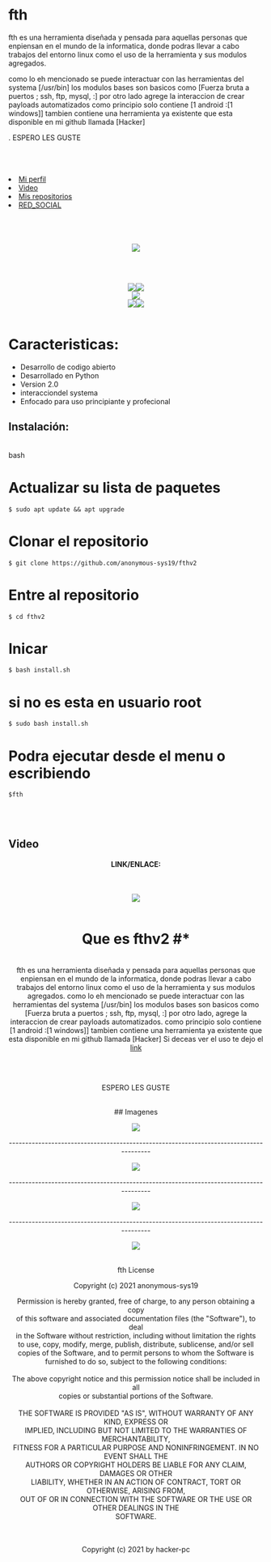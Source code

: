 # fth
fth es una herramienta diseñada y pensada para aquellas personas que enpiensan en el mundo de la informatica, donde podras llevar a cabo trabajos del entorno linux  como el uso de la herramienta y sus modulos agregados.

como lo eh mencionado se puede interactuar con las herramientas del systema [/usr/bin]
los modulos bases son basicos  como [Fuerza bruta a puertos ; ssh, ftp, mysql, :]
por otro lado agrege  la interaccion de crear payloads automatizados
como principio solo contiene [1 android :[1 windows]]
tambien contiene una herramienta ya existente que esta disponible en mi github llamada [Hacker]
                        
.                                 ESPERO LES GUSTE 
                                
<br>

<br>

</br>
<li><a href="https://github.com/anonymous-sys19">Mi perfil</a></li>
<li><a href="images/video.mkv">Video</a></li>
<li><a href="https://github.com/anonymous-sys19?tab=repositories">Mis repositorios</a></li>
<li><a href="https://www.facebook.com/greivin.mayorga.5">RED_SOCIAL</a></li>

<br>
<br></br>

<br>
<div align="center">
<img src="images/fth1.png">

</div>
  


</div>

<br></br>

<div align="center">
<img src="images/autor.svg"><img src="images/VERSION 2.0.svg"><br>
<img src="images/SUPPORTED OS LINUX.svg"><br><img src="images/licence.svg"><img src="images/PYTHON 3.9.svg">
  
</div>

<br>

#                                   Caracteristicas:

* Desarrollo de codigo abierto
* Desarrollado en Python
* Version 2.0
* interacciondel systema
* Enfocado para uso principiante y profecional

##                                   Instalación: 
<br>
bash <br>

  # Actualizar su lista de paquetes<br>
    $ sudo apt update && apt upgrade
    
  # Clonar el repositorio <br>
    $ git clone https://github.com/anonymous-sys19/fthv2
    
  # Entre al repositorio<br>
    $ cd fthv2
    
  # Inicar<br>
    $ bash install.sh
    
  # si no es esta en usuario root<br>
    $ sudo bash install.sh
  
  # Podra ejecutar desde el menu o escribiendo<br>
    $fth
   <br>
   </br>

## Video 
<div align='center'>
<h4 align='center'>LINK/ENLACE:</h4>
<br>

<img src="images/codes.png"><br>
<br>
# Que es fthv2 #*

<br>fth es una herramienta diseñada y pensada para aquellas personas que enpiensan en el mundo de la informatica, donde podras llevar a cabo trabajos del entorno linux 
como el uso de la herramienta y sus modulos agregados.
como lo eh mencionado se puede interactuar con las herramientas del systema [/usr/bin]
los modulos bases son basicos  como [Fuerza bruta a puertos ; ssh, ftp, mysql, :]
por otro lado, agrege  la interaccion de crear payloads automatizados.
como principio solo contiene [1 android :[1 windows]]
tambien contiene una herramienta ya existente que esta disponible en mi github llamada [Hacker]
Si deceas ver el uso te dejo el <a href="images/video.mkv"> link </a> 
<br>
<br>

</br>
                            
<p align='center'>ESPERO LES GUSTE </p>


<br>## Imagenes </br>

<img src="images/xyz.png"><br>
<p align='center'>--------------------------------------------------------------------------------------- </p>
<img src="images/help.png"><br>
<p align='center'>--------------------------------------------------------------------------------------- </p>
<img src="images/fhts.png"><br>
<p align='center'>--------------------------------------------------------------------------------------- </p>
<img src="images/fth1.png"><br>


<br>

fth License<br>

Copyright (c) 2021 anonymous-sys19<br>

Permission is hereby granted, free of charge, to any person obtaining a copy<br>
of this software and associated documentation files (the "Software"), to deal<br>
in the Software without restriction, including without limitation the rights<br>
to use, copy, modify, merge, publish, distribute, sublicense, and/or sell<br>
copies of the Software, and to permit persons to whom the Software is<br>
furnished to do so, subject to the following conditions:<br>
<br>
The above copyright notice and this permission notice shall be included in all<br>
copies or substantial portions of the Software.<br>
<br>
THE SOFTWARE IS PROVIDED "AS IS", WITHOUT WARRANTY OF ANY KIND, EXPRESS OR<br>
IMPLIED, INCLUDING BUT NOT LIMITED TO THE WARRANTIES OF MERCHANTABILITY,<br>
FITNESS FOR A PARTICULAR PURPOSE AND NONINFRINGEMENT. IN NO EVENT SHALL THE<br>
AUTHORS OR COPYRIGHT HOLDERS BE LIABLE FOR ANY CLAIM, DAMAGES OR OTHER<br>
LIABILITY, WHETHER IN AN ACTION OF CONTRACT, TORT OR OTHERWISE, ARISING FROM,<br>
OUT OF OR IN CONNECTION WITH THE SOFTWARE OR THE USE OR OTHER DEALINGS IN THE<br>
SOFTWARE.<br>
<br>
<br>

<p align='center'>Copyright (c) 2021 by hacker-pc </p>

